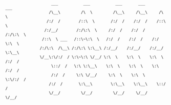     		            ___           ___           ___       ___       ___
    		           /\__\         /\  \         /\__\     /\__\     /\  \
    		          /:/  /        /::\  \       /:/  /    /:/  /    /::\  \
    		         /:/__/        /:/\:\  \     /:/  /    /:/  /    /:/\:\  \
    		        /::\  \ ___   /::\~\:\  \   /:/  /    /:/  /    /:/  \:\  \
    		       /:/\:\  /\__\ /:/\:\ \:\__\ /:/__/    /:/__/    /:/__/ \:\__\
    		       \/__\:\/:/  / \:\~\:\ \/__/ \:\  \    \:\  \    \:\  \ /:/  /
    		            \::/  /   \:\ \:\__\    \:\  \    \:\  \    \:\  /:/  /
    		            /:/  /     \:\ \/__/     \:\  \    \:\  \    \:\/:/  /
    		           /:/  /       \:\__\        \:\__\    \:\__\    \::/  /
    		           \/__/         \/__/         \/__/     \/__/     \/__/
